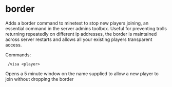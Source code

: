 # border
Adds a border command to minetest to stop new players joining, an essential command in the server admins toolbox. Useful for preventing trolls returning repeatedly on different ip addresses, the border is maintained across server restarts and allows all your existing players transparent access.

Commands:

``` /visa <player>```

Opens a 5 minute window on the name supplied to allow a new player to join without dropping the border
